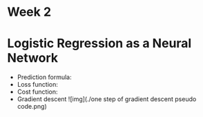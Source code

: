 # Week 2

# Logistic Regression as a Neural Network

- Prediction formula:
- Loss function:
- Cost function:
- Gradient descent
![img](./one step of gradient descent pseudo code.png)
